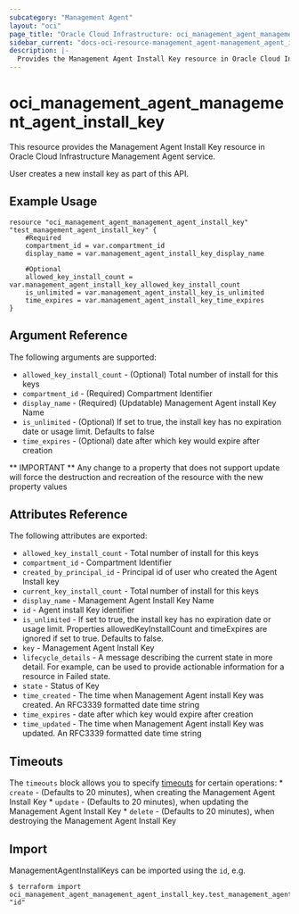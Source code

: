 ```yaml
---
subcategory: "Management Agent"
layout: "oci"
page_title: "Oracle Cloud Infrastructure: oci_management_agent_management_agent_install_key"
sidebar_current: "docs-oci-resource-management_agent-management_agent_install_key"
description: |-
  Provides the Management Agent Install Key resource in Oracle Cloud Infrastructure Management Agent service
---
```


# oci_management_agent_management_agent_install_key
This resource provides the Management Agent Install Key resource in Oracle Cloud Infrastructure Management Agent service.

User creates a new install key as part of this API.


## Example Usage

```hcl
resource "oci_management_agent_management_agent_install_key" "test_management_agent_install_key" {
	#Required
	compartment_id = var.compartment_id
	display_name = var.management_agent_install_key_display_name

	#Optional
	allowed_key_install_count = var.management_agent_install_key_allowed_key_install_count
	is_unlimited = var.management_agent_install_key_is_unlimited
	time_expires = var.management_agent_install_key_time_expires
}
```

## Argument Reference

The following arguments are supported:

* `allowed_key_install_count` - (Optional) Total number of install for this keys
* `compartment_id` - (Required) Compartment Identifier
* `display_name` - (Required) (Updatable) Management Agent install Key Name
* `is_unlimited` - (Optional) If set to true, the install key has no expiration date or usage limit. Defaults to false
* `time_expires` - (Optional) date after which key would expire after creation


** IMPORTANT **
Any change to a property that does not support update will force the destruction and recreation of the resource with the new property values

## Attributes Reference

The following attributes are exported:

* `allowed_key_install_count` - Total number of install for this keys
* `compartment_id` - Compartment Identifier
* `created_by_principal_id` - Principal id of user who created the Agent Install key
* `current_key_install_count` - Total number of install for this keys
* `display_name` - Management Agent Install Key Name
* `id` - Agent install Key identifier
* `is_unlimited` - If set to true, the install key has no expiration date or usage limit. Properties allowedKeyInstallCount and timeExpires are ignored if set to true. Defaults to false.
* `key` - Management Agent Install Key
* `lifecycle_details` - A message describing the current state in more detail. For example, can be used to provide actionable information for a resource in Failed state.
* `state` - Status of Key
* `time_created` - The time when Management Agent install Key was created. An RFC3339 formatted date time string
* `time_expires` - date after which key would expire after creation
* `time_updated` - The time when Management Agent install Key was updated. An RFC3339 formatted date time string

## Timeouts

The `timeouts` block allows you to specify [timeouts](https://registry.terraform.io/providers/oracle/oci/latest/docs/guides/changing_timeouts) for certain operations:
	* `create` - (Defaults to 20 minutes), when creating the Management Agent Install Key
	* `update` - (Defaults to 20 minutes), when updating the Management Agent Install Key
	* `delete` - (Defaults to 20 minutes), when destroying the Management Agent Install Key


## Import

ManagementAgentInstallKeys can be imported using the `id`, e.g.

```
$ terraform import oci_management_agent_management_agent_install_key.test_management_agent_install_key "id"
```

